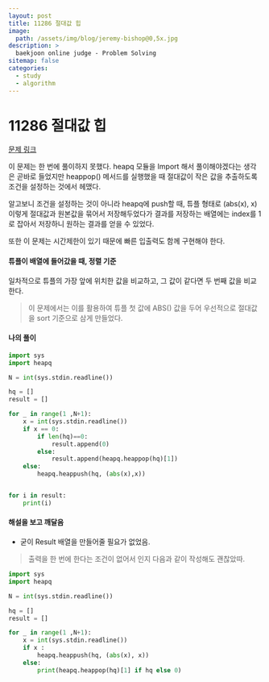 ```yaml
---
layout: post
title: 11286 절대값 힙
image:
  path: /assets/img/blog/jeremy-bishop@0,5x.jpg
description: >
  baekjoon online judge - Problem Solving
sitemap: false
categories:
  - study
  - algorithm
---
```


# 11286 절대값 힙

[문제 링크](boj.kr/11286)

이 문제는 한 번에 풀이하지 못했다.
heapq 모듈을 Import 해서 풀이해야겠다는 생각은 곧바로 들었지만 heappop() 메서드를 실행했을 때 절대값이 작은 값을 추출하도록 조건을 설정하는 것에서 헤맸다.

알고보니 조건을 설정하는 것이 아니라 heapq에 push할 때, 튜플 형태로 (abs(x), x) 이렇게 절대값과 원본값을 묶어서 저장해두었다가 결과를 저장하는 배열에는 index를 1로 잡아서 저장하니 원하는 결과를 얻을 수 있었다.

또한 이 문제는 시간제한이 있기 때문에 빠른 입출력도 함께 구현해야 한다.

#### 튜플이 배열에 들어갔을 때, 정렬 기준
일차적으로 튜플의 가장 앞에 위치한 값을 비교하고, 그 값이 같다면 두 번째 값을 비교한다.

>이 문제에서는 이를 활용하여 튜플 첫 값에 ABS() 값을 두어 우선적으로 절대값을 sort 기준으로 삼게 만들었다.


#### 나의 풀이  

```python
import sys
import heapq

N = int(sys.stdin.readline())

hq = []      
result = []  

for _ in range(1 ,N+1):
    x = int(sys.stdin.readline())
    if x == 0:
        if len(hq)==0:
            result.append(0)
        else:
            result.append(heapq.heappop(hq)[1])
    else:
        heapq.heappush(hq, (abs(x),x))


for i in result:
    print(i)
```

#### 해설을 보고 깨달음

* 굳이 Result 배열을 만들어줄 필요가 없었음.
> 출력을 한 번에 한다는 조건이 없어서 인지 다음과 같이 작성해도 괜찮았따.

```python
import sys
import heapq

N = int(sys.stdin.readline())

hq = []      
result = []  

for _ in range(1 ,N+1):
    x = int(sys.stdin.readline())
    if x :
        heapq.heappush(hq, (abs(x), x))
    else:
        print(heapq.heappop(hq)[1] if hq else 0)

```

